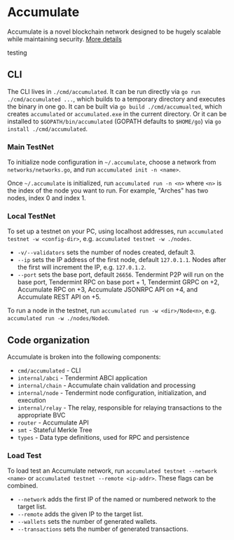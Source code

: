 # Accumulate

Accumulate is a novel blockchain network designed to be hugely scalable while
maintaining security. [More details](docs/Accumulate.md)

testing

## CLI

The CLI lives in `./cmd/accumulated`. It can be run directly via `go run
./cmd/accumulated ...`, which builds to a temporary directory and executes the
binary in one go. It can be built via `go build ./cmd/accumualted`, which
creates `accumulated` or `accumulated.exe` in the current directory. Or it can
be installed to `$GOPATH/bin/accumulated` (GOPATH defaults to `$HOME/go`) via
`go install ./cmd/accumulated`.

### Main TestNet

To initialize node configuration in `~/.accumulate`, choose a network from
`networks/networks.go`, and run `accumulated init -n <name>`.

Once `~/.accumulate` is initialized, run `accumulated run -n <n>` where `<n>` is
the index of the node you want to run. For example, "Arches" has two nodes,
index 0 and index 1.

### Local TestNet

To set up a testnet on your PC, using localhost addresses, run `accumulated
testnet -w <config-dir>`, e.g. `accumulated testnet -w ./nodes`.

- `-v/--validators` sets the number of nodes created, default 3.
- `--ip` sets the IP address of the first node, default `127.0.1.1`. Nodes after
  the first will increment the IP, e.g. `127.0.1.2`.
- `--port` sets the base port, default `26656`. Tendermint P2P will run on the
  base port, Tendermint RPC on base port + 1, Tendermint GRPC on +2, Accumulate
  RPC on +3, Accumulate JSONRPC API on +4, and Accumulate REST API on +5.

To run a node in the testnet, run `accumulated run -w <dir>/Node<n>`, e.g.
`accumulated run -w ./nodes/Node0`.

## Code organization

Accumulate is broken into the following components:

- `cmd/accumulated` - CLI
- `internal/abci` - Tendermint ABCI application
- `internal/chain` - Accumulate chain validation and processing
- `internal/node` - Tendermint node configuration, initialization, and execution
- `internal/relay` - The relay, responsible for relaying transactions to the appropriate BVC
- `router` - Accumulate API
- `smt` - Stateful Merkle Tree
- `types` - Data type definitions, used for RPC and persistence

### Load Test

To load test an Accumulate network, run `accumulated testnet --network <name>`
or `accumulated testnet --remote <ip-addr>`. These flags can be combined.

- `--network` adds the first IP of the named or numbered network to the target list.
- `--remote` adds the given IP to the target list.
- `--wallets` sets the number of generated wallets.
- `--transactions` sets the number of generated transactions.


